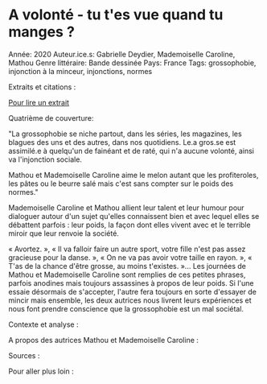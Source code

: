 # A volonté - tu t'es vue quand tu manges ?

Année: 2020
Auteur.ice.s: Gabrielle Deydier, Mademoiselle Caroline, Mathou
Genre littéraire: Bande dessinée
Pays: France
Tags: grossophobie, injonction à la minceur, injonctions, normes

Extraits et citations :

[Pour lire un extrait](https://www.editions-delcourt.fr/bd/preview/volonte-tu-t-es-vue-quand-tu-manges)

Quatrième de couverture:

"La grossophobie se niche partout, dans les séries, les magazines, les blagues des uns et des autres, dans nos quotidiens. Le.a gros.se est assimilé.e à quelqu'un de fainéant et de raté, qui n'a aucune volonté, ainsi va l'injonction sociale. 

Mathou et Mademoiselle Caroline aime le melon autant que les profiteroles, les pâtes ou le beurre salé mais c'est sans compter sur le poids des normes." 

Mademoiselle Caroline et Mathou allient leur talent et leur humour pour dialoguer autour d'un sujet qu'elles connaissent bien et avec lequel elles se débattent parfois : leur poids, la façon dont elles vivent avec et le terrible miroir que leur renvoie la société.

« Avortez. », « Il va falloir faire un autre sport, votre fille n'est pas assez gracieuse pour la danse. », « On ne va pas avoir votre taille en rayon. », « T'as de la chance d'être grosse, au moins t'existes. »... Les journées de Mathou et Mademoiselle Caroline sont remplies de ces petites phrases, parfois anodines mais toujours assassines à propos de leur poids. Si l'une essaie désormais de s'accepter, l'autre fera toujours en sorte d'essayer de mincir mais ensemble, les deux autrices nous livrent leurs expériences et nous font prendre conscience que la grossophobie est un mal sociétal.

Contexte et analyse :

A propos des autrices Mathou et Mademoiselle Caroline :

Sources :

Pour aller plus loin :
